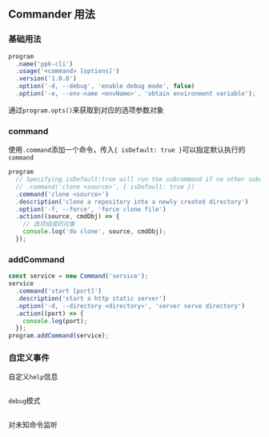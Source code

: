 ## Commander 用法

### 基础用法

```javascript
program
  .name('ppk-cli')
  .usage('<command> [options]')
  .version('1.0.0')
  .option('-d, --debug', 'enable debug mode', false)
  .option('-e, --env-name <envName>', 'obtain environment variable');
```

通过`program.opts()`来获取到对应的选项参数对象

### command

使用`.command`添加一个命令，传入`{ isDefault: true }`可以指定默认执行的`command`

```javascript
program
  // Specifying isDefault:true will run the subcommand if no other subcommand is specified
  // .command('clone <source>', { isDefault: true })
  .command('clone <source>')
  .description('clone a repository into a newly created directory')
  .option('-f, --force', 'force clone file')
  .action((source, cmdObj) => {
    // 选项组成的对象
    console.log('do clone', source, cmdObj);
  });
```

### addCommand

```javascript
const service = new Command('service');
service
  .command('start [port]')
  .description('start a http static server')
  .option('-d, --directory <directory>', 'server serve directory')
  .action((port) => {
    console.log(port);
  });
program.addCommand(service);
```

### 自定义事件

自定义`help`信息

```javascript

```

`debug`模式

```javascript

```

对未知命令监听

```javascript

```